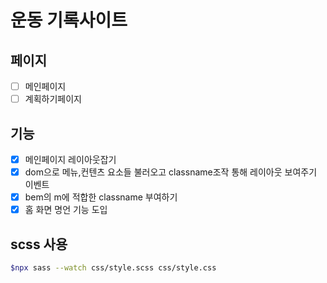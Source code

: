 # 운동 기록사이트

## 페이지

- [ ] 메인페이지
- [ ] 계획하기페이지

## 기능

- [x] 메인페이지 레이아웃잡기
- [x] dom으로 메뉴,컨텐츠 요소들 불러오고 classname조작 통해 레이아웃 보여주기 이벤트
- [x] bem의 m에 적합한 classname 부여하기
- [x] 홈 화면 명언 기능 도입

## scss 사용

```bash
$npx sass --watch css/style.scss css/style.css
```
